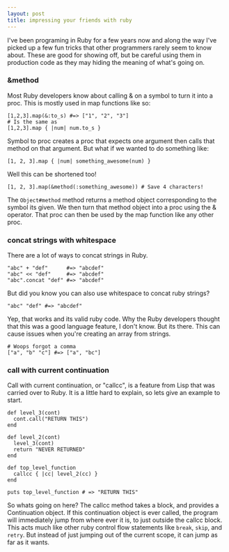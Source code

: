 ```yaml
---
layout: post
title: impressing your friends with ruby
---
```

I've been programing in Ruby for a few years now and along the way I've picked
up a few fun tricks that other programmers rarely seem to know about.  These are
good for showing off, but be careful using them in production code as they may
hiding the meaning of what's going on.

### &method

Most Ruby developers know about calling & on a symbol to turn it into a proc.
This is mostly used in map functions like so:

    [1,2,3].map(&:to_s) #=> ["1", "2", "3"]
    # Is the same as
    [1,2,3].map { |num| num.to_s }

Symbol to proc creates a proc that expects one argument then calls that method
on that argument. But what if we wanted to do something like:

    [1, 2, 3].map { |num| something_awesome(num) }

Well this can be shortened too!

    [1, 2, 3].map(&method(:something_awesome)) # Save 4 characters!

The `Object#method` method returns a method object corresponding to the symbol
its given.  We then turn that method object into a proc using the & operator.
That proc can then be used by the map function like any other proc.

### concat strings with whitespace

There are a lot of ways to concat strings in Ruby.

    "abc" + "def"      #=> "abcdef"
    "abc" << "def"     #=> "abcdef"
    "abc".concat "def" #=> "abcdef"

But did you know you can also use whitespace to concat ruby strings?
    
    "abc" "def" #=> "abcdef"

Yep, that works and its valid ruby code.  Why the Ruby developers thought that
this was a good language feature, I don't know.  But its there. This can cause
issues when you're creating an array from strings.

    # Woops forgot a comma
    ["a", "b" "c"] #=> ["a", "bc"]

### call with current continuation

Call with current continuation, or "callcc", is a feature from Lisp that was
carried over to Ruby.  It is a little hard to explain, so lets give an example
to start.

    def level_3(cont)
      cont.call("RETURN THIS")
    end

    def level_2(cont)
      level_3(cont)
      return "NEVER RETURNED"
    end

    def top_level_function
      callcc { |cc| level_2(cc) }
    end

    puts top_level_function # => "RETURN THIS"

So whats going on here?  The callcc method takes a block, and provides
a Continuation object.  If this continuation object is ever called, the program
will immediately jump from where ever it is, to just outside the callcc block.
This acts much like other ruby control flow statements like `break`, `skip`, and
`retry`.  But instead of just jumping out of the current scope, it can jump as
far as it wants.
